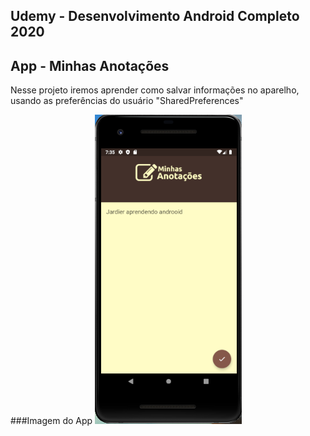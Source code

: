 ## Udemy - Desenvolvimento Android Completo 2020
## App - Minhas Anotações

Nesse projeto iremos aprender como salvar informações no aparelho, usando as preferências do usuário "SharedPreferences"

###Imagem do App
![Imagem APP](https://github.com/Jardier/minhas-anotacoes/blob/master/app/src/main/res/drawable/imagem_app.png)
